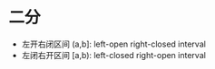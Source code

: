# 二分

- 左开右闭区间 (a,b]: left-open right-closed interval
- 左闭右开区间 [a,b): left-closed right-open interval
